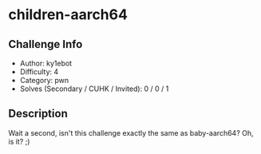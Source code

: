 # children-aarch64

## Challenge Info
- Author: ky1ebot
- Difficulty: 4
- Category: pwn
- Solves (Secondary / CUHK / Invited): 0 / 0 / 1 

## Description
Wait a second, isn't this challenge exactly the same as baby-aarch64?
Oh, is it? ;)
